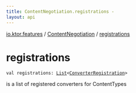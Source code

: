 ```yaml
---
title: ContentNegotiation.registrations - 
layout: api
---
```


<div class='api-docs-breadcrumbs'><a href="../index.html">io.ktor.features</a> / <a href="index.html">ContentNegotiation</a> / <a href="./registrations.html">registrations</a></div>

# registrations

<div class="signature"><code><span class="keyword">val </span><span class="identifier">registrations</span><span class="symbol">: </span><a href="https://kotlinlang.org/api/latest/jvm/stdlib/kotlin.collections/-list/index.html"><span class="identifier">List</span></a><span class="symbol">&lt;</span><a href="-converter-registration/index.html"><span class="identifier">ConverterRegistration</span></a><span class="symbol">&gt;</span></code></div>

is a list of registered converters for ContentTypes

